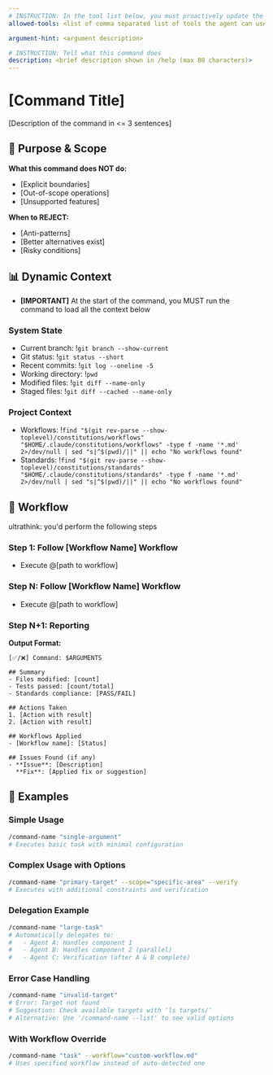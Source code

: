 ```yaml
---
# INSTRUCTION: In the tool list below, you must proactively update the tool list based on currently available tools. Carefully select those that would have chance to be used to fulfil to the task
allowed-tools: <list of comma separated list of tools the agent can use, e.g. "Bash(git:*), Bash(npm test), Bash(npm run:*), Bash(docker:*), Edit, MultiEdit, Read, Write, WebSearch, WebFetch, Grep, Glob, Task, ...">

argument-hint: <argument description>

# INSTRUCTION: Tell what this command does
description: <brief description shown in /help (max 80 characters)>
---
```


# [Command Title]

<!-- INSTRUCTION: Describe an action this command will execute. Use $ARGUMENTS as a placeholder for injecting context -->

[Description of the command in <= 3 sentences]

## 🎯 Purpose & Scope

<!-- INSTRUCTION: Based on the command, adjust the content -->

**What this command does NOT do:**

- [Explicit boundaries]
- [Out-of-scope operations]
- [Unsupported features]

**When to REJECT:**

- [Anti-patterns]
- [Better alternatives exist]
- [Risky conditions]

## 📊 Dynamic Context

<!-- INSTRUCTION: Keep the following line to remind the agent it must reload the context lest it forget -->

- **[IMPORTANT]** At the start of the command, you MUST run the command to load all the context below

<!-- INSTRUCTION: Pick relevant context for purpose of achieving what the command intended to do, can be none -->

### System State

- Current branch: !`git branch --show-current`
- Git status: !`git status --short`
- Recent commits: !`git log --oneline -5`
- Working directory: !`pwd`
- Modified files: !`git diff --name-only`
- Staged files: !`git diff --cached --name-only`

### Project Context

- Workflows: !`find "$(git rev-parse --show-toplevel)/constitutions/workflows" "$HOME/.claude/constitutions/workflows" -type f -name '*.md' 2>/dev/null | sed "s|^$(pwd)/||" || echo "No workflows found"`
- Standards: !`find "$(git rev-parse --show-toplevel)/constitutions/standards" "$HOME/.claude/constitutions/standards" -type f -name '*.md' 2>/dev/null | sed "s|^$(pwd)/||" || echo "No workflows found"`

## 🔄 Workflow

ultrathink: you'd perform the following steps

<!-- INSTRUCTION: Add or remove the following basic workflow based on the command, think carefully what's the best workflow for the command -->

### Step 1: Follow [Workflow Name] Workflow

- Execute @[path to workflow]

### Step N: Follow [Workflow Name] Workflow

- Execute @[path to workflow]

### Step N+1: Reporting

**Output Format:**

```
[✅/❌] Command: $ARGUMENTS

## Summary
- Files modified: [count]
- Tests passed: [count/total]
- Standards compliance: [PASS/FAIL]

## Actions Taken
1. [Action with result]
2. [Action with result]

## Workflows Applied
- [Workflow name]: [Status]

## Issues Found (if any)
- **Issue**: [Description]
  **Fix**: [Applied fix or suggestion]
```

## 📝 Examples

### Simple Usage

```bash
/command-name "single-argument"
# Executes basic task with minimal configuration
```

### Complex Usage with Options

```bash
/command-name "primary-target" --scope="specific-area" --verify
# Executes with additional constraints and verification
```

### Delegation Example

```bash
/command-name "large-task"
# Automatically delegates to:
#   - Agent A: Handles component 1
#   - Agent B: Handles component 2 (parallel)
#   - Agent C: Verification (after A & B complete)
```

### Error Case Handling

```bash
/command-name "invalid-target"
# Error: Target not found
# Suggestion: Check available targets with 'ls targets/'
# Alternative: Use '/command-name --list' to see valid options
```

### With Workflow Override

```bash
/command-name "task" --workflow="custom-workflow.md"
# Uses specified workflow instead of auto-detected one
```
